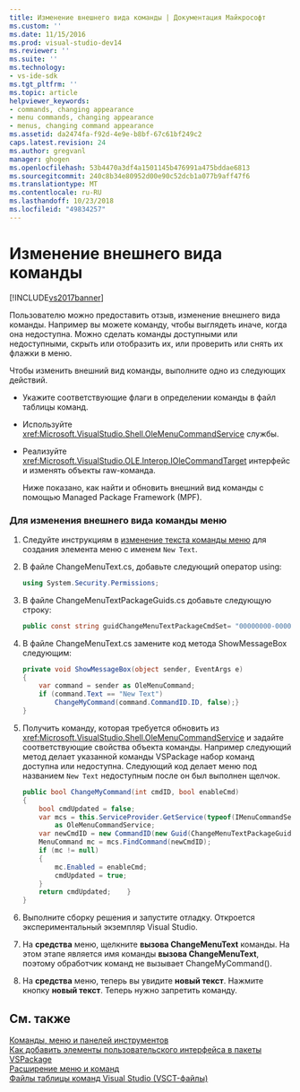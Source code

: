 ```yaml
---
title: Изменение внешнего вида команды | Документация Майкрософт
ms.custom: ''
ms.date: 11/15/2016
ms.prod: visual-studio-dev14
ms.reviewer: ''
ms.suite: ''
ms.technology:
- vs-ide-sdk
ms.tgt_pltfrm: ''
ms.topic: article
helpviewer_keywords:
- commands, changing appearance
- menu commands, changing appearance
- menus, changing command appearance
ms.assetid: da2474fa-f92d-4e9e-b8bf-67c61bf249c2
caps.latest.revision: 24
ms.author: gregvanl
manager: ghogen
ms.openlocfilehash: 53b4470a3df4a1501145b476991a475bddae6813
ms.sourcegitcommit: 240c8b34e80952d00e90c52dcb1a077b9aff47f6
ms.translationtype: MT
ms.contentlocale: ru-RU
ms.lasthandoff: 10/23/2018
ms.locfileid: "49834257"
---
```

# <a name="changing-the-appearance-of-a-command"></a>Изменение внешнего вида команды
[!INCLUDE[vs2017banner](../includes/vs2017banner.md)]

Пользователю можно предоставить отзыв, изменение внешнего вида команды. Например вы можете команду, чтобы выглядеть иначе, когда она недоступна. Можно сделать команды доступными или недоступными, скрыть или отобразить их, или проверить или снять их флажки в меню.  
  
 Чтобы изменить внешний вид команды, выполните одно из следующих действий.  
  
- Укажите соответствующие флаги в определении команды в файл таблицы команд.  
  
- Используйте <xref:Microsoft.VisualStudio.Shell.OleMenuCommandService> службы.  
  
- Реализуйте <xref:Microsoft.VisualStudio.OLE.Interop.IOleCommandTarget> интерфейс и изменять объекты raw-команда.  
  
  Ниже показано, как найти и обновить внешний вид команды с помощью Managed Package Framework (MPF).  
  
### <a name="to-change-the-appearance-of-a-menu-command"></a>Для изменения внешнего вида команды меню  
  
1.  Следуйте инструкциям в [изменение текста команды меню](../extensibility/changing-the-text-of-a-menu-command.md) для создания элемента меню с именем `New Text`.  
  
2.  В файле ChangeMenuText.cs, добавьте следующий оператор using:  
  
    ```csharp  
    using System.Security.Permissions;  
    ```  
  
3.  В файле ChangeMenuTextPackageGuids.cs добавьте следующую строку:  
  
    ```csharp  
    public const string guidChangeMenuTextPackageCmdSet= "00000000-0000-0000-0000-00000000";  // get the GUID from the .vsct file  
    ```  
  
4.  В файле ChangeMenuText.cs замените код метода ShowMessageBox следующим:  
  
    ```csharp  
    private void ShowMessageBox(object sender, EventArgs e)  
    {  
        var command = sender as OleMenuCommand;  
        if (command.Text == "New Text")  
            ChangeMyCommand(command.CommandID.ID, false);}  
    }  
    ```  
  
5.  Получить команду, которая требуется обновить из <xref:Microsoft.VisualStudio.Shell.OleMenuCommandService> и задайте соответствующие свойства объекта команды. Например следующий метод делает указанной команды VSPackage набор команд доступна или недоступна. Следующий код делает меню под названием `New Text` недоступным после он был выполнен щелчок.  
  
    ```csharp  
    public bool ChangeMyCommand(int cmdID, bool enableCmd)  
    {  
        bool cmdUpdated = false;  
        var mcs = this.ServiceProvider.GetService(typeof(IMenuCommandService))  
            as OleMenuCommandService;  
        var newCmdID = new CommandID(new Guid(ChangeMenuTextPackageGuids.guidChangeMenuTextPackageCmdSet), cmdID);  
        MenuCommand mc = mcs.FindCommand(newCmdID);  
        if (mc != null)  
        {  
            mc.Enabled = enableCmd;  
            cmdUpdated = true;  
        }  
        return cmdUpdated;    }  
    }  
    ```  
  
6.  Выполните сборку решения и запустите отладку. Откроется экспериментальный экземпляр Visual Studio.  
  
7.  На **средства** меню, щелкните **вызова ChangeMenuText** команды. На этом этапе является имя команды **вызова ChangeMenuText**, поэтому обработчик команд не вызывает ChangeMyCommand().  
  
8.  На **средства** меню, теперь вы увидите **новый текст**. Нажмите кнопку **новый текст**. Теперь нужно запретить команду.  
  
## <a name="see-also"></a>См. также  
 [Команды, меню и панелей инструментов](../extensibility/internals/commands-menus-and-toolbars.md)   
 [Как добавить элементы пользовательского интерфейса в пакеты VSPackage](../extensibility/internals/how-vspackages-add-user-interface-elements.md)   
 [Расширение меню и команд](../extensibility/extending-menus-and-commands.md)   
 [Файлы таблицы команд Visual Studio (VSCT-файлы)](../extensibility/internals/visual-studio-command-table-dot-vsct-files.md)

